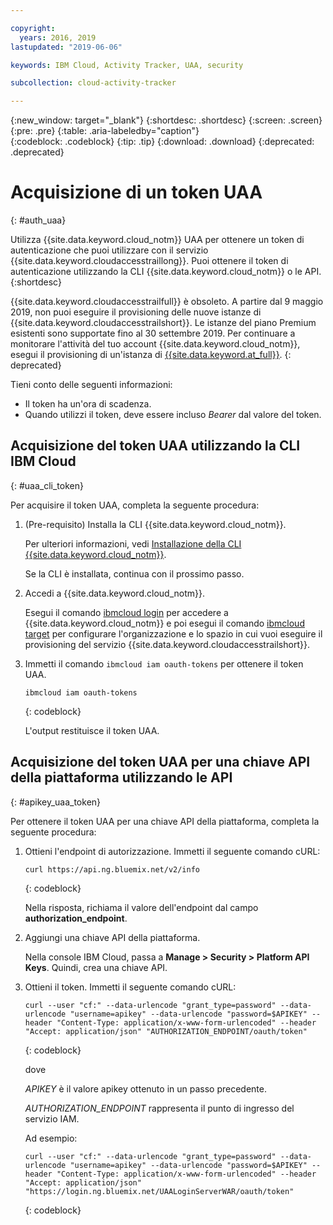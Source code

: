 ```yaml
---

copyright:
  years: 2016, 2019
lastupdated: "2019-06-06"

keywords: IBM Cloud, Activity Tracker, UAA, security

subcollection: cloud-activity-tracker

---
```


{:new_window: target="_blank"}
{:shortdesc: .shortdesc}
{:screen: .screen}
{:pre: .pre}
{:table: .aria-labeledby="caption"}    
{:codeblock: .codeblock}
{:tip: .tip}
{:download: .download}
{:deprecated: .deprecated}


# Acquisizione di un token UAA
{: #auth_uaa}

Utilizza {{site.data.keyword.cloud_notm}} UAA per ottenere un token di autenticazione che puoi utilizzare con il servizio {{site.data.keyword.cloudaccesstraillong}}. Puoi ottenere il token di autenticazione utilizzando la CLI {{site.data.keyword.cloud_notm}} o le API.
{:shortdesc}

{{site.data.keyword.cloudaccesstrailfull}} è obsoleto. A partire dal 9 maggio 2019, non puoi eseguire il provisioning delle nuove istanze di {{site.data.keyword.cloudaccesstrailshort}}. Le istanze del piano Premium esistenti sono supportate fino al 30 settembre 2019. Per continuare a monitorare l'attività del tuo account {{site.data.keyword.cloud_notm}}, esegui il provisioning di un'istanza di [{{site.data.keyword.at_full}}](/docs/services/Activity-Tracker-with-LogDNA?topic=logdnaat-getting-started#getting-started).
{: deprecated}


Tieni conto delle seguenti informazioni:

* Il token ha un'ora di scadenza. 
* Quando utilizzi il token, deve essere incluso *Bearer* dal valore del token.
		
## Acquisizione del token UAA utilizzando la CLI IBM Cloud
{: #uaa_cli_token}

Per acquisire il token UAA, completa la seguente procedura:

1. (Pre-requisito) Installa la CLI {{site.data.keyword.cloud_notm}}.

   Per ulteriori informazioni, vedi [Installazione della CLI {{site.data.keyword.cloud_notm}}](/docs/cli?topic=cloud-cli-ibmcloud-cli#ibmcloud-cli).
   
   Se la CLI è installata, continua con il prossimo passo.
    
2. Accedi a {{site.data.keyword.cloud_notm}}. 

    Esegui il comando [ibmcloud login](/docs/cli/reference/ibmcloud?topic=cloud-cli-ibmcloud_cli#ibmcloud_login) per accedere a {{site.data.keyword.cloud_notm}} e poi esegui il comando [ibmcloud target](/docs/cli/reference/ibmcloud?topic=cloud-cli-ibmcloud_cli#ibmcloud_target) per configurare l'organizzazione e lo spazio in cui vuoi eseguire il provisioning del servizio {{site.data.keyword.cloudaccesstrailshort}}.
	
3. Immetti il comando `ibmcloud iam oauth-tokens` per ottenere il token UAA.

    ```
	ibmcloud iam oauth-tokens
	```
	{: codeblock}
	
	L'output restituisce il token UAA.


	


## Acquisizione del token UAA per una chiave API della piattaforma utilizzando le API
{: #apikey_uaa_token}

Per ottenere il token UAA per una chiave API della piattaforma, completa la seguente procedura:

1. Ottieni l'endpoint di autorizzazione. Immetti il seguente comando cURL:

    ```
    curl https://api.ng.bluemix.net/v2/info
    ```
    {: codeblock}

    Nella risposta, richiama il valore dell'endpoint dal campo **authorization_endpoint**.

2. Aggiungi una chiave API della piattaforma.

    Nella console IBM Cloud, passa a **Manage > Security > Platform API Keys**.
    Quindi, crea una chiave API.

3. Ottieni il token. Immetti il seguente comando cURL:

    ```
    curl --user "cf:" --data-urlencode "grant_type=password" --data-urlencode "username=apikey" --data-urlencode "password=$APIKEY" --header "Content-Type: application/x-www-form-urlencoded" --header "Accept: application/json" "AUTHORIZATION_ENDPOINT/oauth/token"
    ```
    {: codeblock}

    dove 
    
    *APIKEY* è il valore apikey ottenuto in un passo precedente.
    
    *AUTHORIZATION_ENDPOINT* rappresenta il punto di ingresso del servizio IAM.

    Ad esempio:

    ```
    curl --user "cf:" --data-urlencode "grant_type=password" --data-urlencode "username=apikey" --data-urlencode "password=$APIKEY" --header "Content-Type: application/x-www-form-urlencoded" --header "Accept: application/json" "https://login.ng.bluemix.net/UAALoginServerWAR/oauth/token"
    ```
    {: codeblock}


